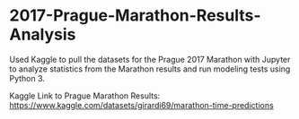 # 2017-Prague-Marathon-Results-Analysis
Used Kaggle to pull the datasets for the Prague 2017 Marathon with Jupyter to analyze statistics from the Marathon results and run modeling tests using Python 3.

Kaggle Link to Prague Marathon Results: https://www.kaggle.com/datasets/girardi69/marathon-time-predictions
